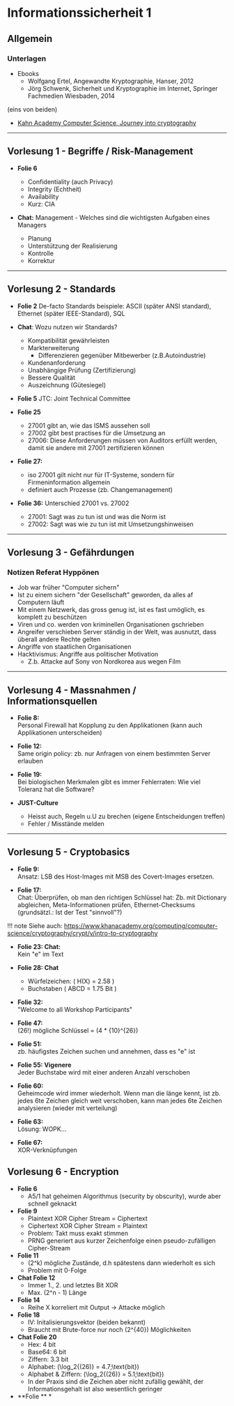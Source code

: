 # Informationssicherheit 1
## Allgemein
### Unterlagen
* Ebooks
    * Wolfgang Ertel, Angewandte Kryptographie, Hanser, 2012
    * Jörg Schwenk, Sicherheit und Kryptographie im Internet, Springer Fachmedien Wiesbaden, 2014

(eins von beiden)

* [Kahn Academy Computer Science, Journey into cryptography](https://www.khanacademy.org/computing/computerscience/cryptography)

---

## Vorlesung 1 - Begriffe / Risk-Management

* **Folie 6**
    * Confidentiality (auch Privacy)
    * Integrity (Echtheit)
    * Availability
    * Kurz: CIA

* **Chat:** Management - Welches sind die wichtigsten Aufgaben eines Managers
    - Planung
    - Unterstützung der Realisierung
    - Kontrolle
    - Korrektur

---

## Vorlesung 2 - Standards

* **Folie 2**
    De-facto Standards beispiele: ASCII (später ANSI standard), Ethernet (später IEEE-Standard), SQL

* **Chat**: Wozu nutzen wir Standards?
    - Kompatibilität gewährleisten
    - Markterweiterung
        - Differenzieren gegenüber Mitbewerber (z.B.Autoindustrie)
    - Kundenanforderung
    - Unabhängige Prüfung (Zertifizierung)
    - Bessere Qualität
    - Auszeichnung (Gütesiegel)

* **Folie 5**
JTC: Joint Technical Committee

* **Folie 25**
    * 27001 gibt an, wie das ISMS aussehen soll
    * 27002 gibt best practises für die Umsetzung an
    * 27006: Diese Anforderungen müssen von Auditors erfüllt werden, damit sie andere mit 27001 zertifizieren können

* **Folie 27:**
    * iso 27001 gilt nicht nur für IT-Systeme, sondern für Firmeninformation allgemein
    * definiert auch Prozesse (zb. Changemanagement)

* **Folie 36:** Unterschied 27001 vs. 27002
    * 27001: Sagt was zu tun ist und was die Norm ist
    * 27002: Sagt was wie zu tun ist mit Umsetzungshinweisen

---
## Vorlesung 3 - Gefährdungen

### Notizen Referat Hyppönen

* Job war früher "Computer sichern"
* Ist zu einem sichern "der Gesellschaft" geworden, da alles af Computern läuft
* Mit einem Netzwerk, das gross genug ist, ist es fast umöglich, es komplett zu beschützen
* Viren und co. werden von kriminellen Organisationen gschrieben
* Angreifer verschieben Server ständig in der Welt, was ausnutzt, dass überall andere Rechte gelten
* Angriffe von staatlichen Organisationen
* Hacktivismus: Angriffe aus politischer Motivation
    * Z.b. Attacke auf Sony von Nordkorea aus wegen Film

---
## Vorlesung 4 - Massnahmen / Informationsquellen

* **Folie 8:**  
    Personal Firewall hat Kopplung zu den Applikationen (kann auch Applikationen unterscheiden)

* **Folie 12:**  
    Same origin policy: zb. nur Anfragen von einem bestimmten Server erlauben

* **Folie 19:**  
    Bei biologischen Merkmalen gibt es immer Fehlerraten: Wie viel Toleranz hat die Software?

* **JUST-Culture**  
    * Heisst auch, Regeln u.U zu brechen (eigene Entscheidungen treffen)
    * Fehler / Misstände melden

---
## Vorlesung 5 - Cryptobasics

* **Folie 9:**  
    Ansatz: LSB des Host-Images mit MSB des Covert-Images ersetzen.

* **Folie 17:**  
    Chat: Überprüfen, ob man den richtigen Schlüssel hat: Zb. mit Dictionary abgleichen, Meta-Informationen prüfen, Ethernet-Checksums (grundsätzl.: Ist der Test "sinnvoll"?)

!!! note
    Siehe auch:
     <https://www.khanacademy.org/computing/computer-science/cryptography/crypt/v/intro-to-cryptography>

* **Folie 23: Chat:**  
Kein "e" im Text

* **Folie 28: Chat**
    * Würfelzeichen: \( H(X) = 2.58 \)
    * Buchstaben \( ABCD = 1.75 Bit \)

* **Folie 32:**  
    "Welcome to all Workshop Participants"

* **Folie 47:**  
    \(26!\) mögliche Schlüssel = \(4 * {10}^{26}\)

* **Folie 51:**  
    zb. häufigstes Zeichen suchen und annehmen, dass es "e" ist

* **Folie 55: Vigenere**  
    Jeder Buchstabe wird mit einer anderen Anzahl verschoben

* **Folie 60:**  
    Geheimcode wird immer wiederholt. Wenn man die länge kennt, ist zb. jedes 6te Zeichen gleich weit verschoben, kann man jedes 6te Zeichen analysieren (wieder mit verteilung)

* **Folie 63:**  
    Lösung: WOPK...

* **Folie 67:**  
    XOR-Verknüpfungen
    
    
## Vorlesung 6 - Encryption
* **Folie 6**
    * A5/1 hat geheimen Algorithmus (security by obscurity), wurde aber schnell geknackt
* **Folie 9**
    * Plaintext XOR Cipher Stream = Ciphertext
    * Ciphertext XOR Cipher Stream = Plaintext
    * Problem: Takt muss exakt stimmen
    * PRNG generiert aus kurzer Zeichenfolge einen pseudo-zufälligen Cipher-Stream
* **Folie 11**
    * \(2^k\) mögliche Zustände, d.h spätestens dann wiederholt es sich
    * Problem mit 0-Folge
* **Chat Folie 12**
    * Immer 1., 2. und letztes Bit XOR
    * Max. \(2^n - 1\) Länge
* **Folie 14**
    * Reihe X korreliert mit Output -> Attacke möglich
* **Folie 18**
    * IV: Initalisierungsvektor (beiden bekannt)
    * Braucht mit Brute-force nur noch \(2^{40}\) Möglichkeiten
* **Chat Folie 20**
    * Hex: 4 bit
    * Base64: 6 bit
    * Ziffern: 3.3 bit
    * Alphabet: \(\log_2{(26)} = 4.7\;\text{bit}\)
    * Alphabet & Ziffern: \(\log_2{(26)} = 5.1\;\text{bit}\)
    * In der Praxis sind die Zeichen aber nicht zufällig gewählt, der Informationsgehalt ist also wesentlich geringer
* **Folie **
    * 
